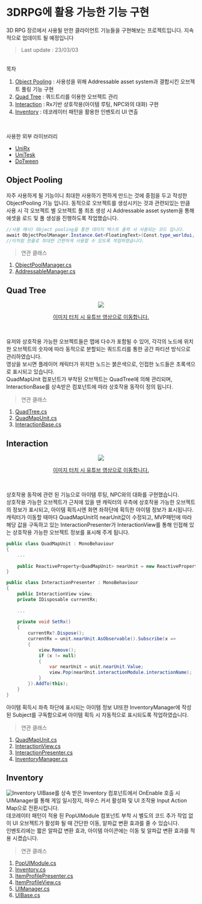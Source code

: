 # 3DRPG에 활용 가능한 기능 구현
3D RPG 장르에서 사용될 만한 클라이언트 기능들을 구현해보는 프로젝트입니다.
지속적으로 업데이트 될 예정입니다<br>
>Last update : 23/03/03
<br>
목차
<br>

1. [Object Pooling](#object-pooling) : 사용성을 위해 Addressable asset system과 결합시킨 오브젝트 풀링 기능 구현<br>
2. [Quad Tree](#quad-tree) : 쿼드트리를 이용한 오브젝트 관리<br>
3. [Interaction](#interaction) : Rx기반 상호작용(아이템 루팅, NPC와의 대화) 구현<br>
4. [Inventory](#inventory) : 데코레이터 패턴을 활용한 인벤토리 UI 연출<br>
<br>

사용한 외부 라이브러리<br>
+ [UniRx](https://github.com/neuecc/UniRx)
+ [UniTesk](https://github.com/Cysharp/UniTask)
+ [DoTween](http://dotween.demigiant.com/)

## Object Pooling
자주 사용하게 될 기능이니 최대한 사용하기 편하게 만드는 것에 중점을 두고 작성한 ObjectPooling 기능 입니다. 
동적으로 오브젝트를 생성시키는 것과 관련되있는 만큼 사용 시 각 오브젝트 별 오브젝트 풀 최초 생성 시 Addressable asset system을 통해 에셋을 로드 및 풀 생성을 진행하도록 작업했습니다.
```c#
//사용 예시) Object pooling을 통한 데미지 텍스트 출력 시 사용되는 코드 입니다.
await ObjectPoolManager.Instance.Get<FloatingText>(Const.type_worldui, "DamageText.prefab");
//이처럼 한줄로 최대한 간편하게 사용할 수 있도록 작업하였습니다.
```

>연관 클래스<br>
1. [ObjectPoolManager.cs](https://github.com/Odien4180/3DRpg/blob/master/Scripts/Managers/ObjectPoolManager.cs)<br>
2. [AddressableManager.cs](https://github.com/Odien4180/3DRpg/blob/master/Scripts/Managers/AddressableManager.cs)<br>

## Quad Tree
<a href="https://youtu.be/UrBnEAyCPYI">
	<p align="center"><img src="http://img.youtube.com/vi/UrBnEAyCPYI/0.jpg"></p>
  <p align="center">이미지 터치 시 유튜브 영상으로 이동합니다.</p>
<a><br>

유저와 상호작용 가능한 오브젝트들은 맵에 다수가 포함될 수 있어, 각각의 노드에 위치한 오브젝트의 숫자에 따라 동적으로 분할되는 쿼드트리를 통한 공간 파티션 방식으로 관리하였습니다.<br> 영상을 보시면 플레이어 캐릭터가 위치한 노드는 붉은색으로, 인접한 노드들은 초록색으로 표시되고 있습니다.<br>
QuadMapUnit 컴포넌트가 부착된 오브젝트는 QuadTree에 의해 관리되며, InteractionBase를 상속받은 컴포넌트에 따라 상호작용 동작이 정의 됩니다.<br>
	
	
>연관 클래스<br>
1. [QuadTree.cs](https://github.com/Odien4180/3DRpg/blob/master/Scripts/QuadTree.cs)<br>
2. [QuadMapUnit.cs](https://github.com/Odien4180/3DRpg/blob/master/Scripts/QuadMapUnit.cs)<br>
3. [InteractionBase.cs](https://github.com/Odien4180/3DRpg/blob/master/Scripts/InteractionBase.cs)<br>

## Interaction
<a href="https://youtu.be/NWD6PxnmOfU">
	<p align="center"><img src="http://img.youtube.com/vi/NWD6PxnmOfU/0.jpg"></p>
  <p align="center">이미지 터치 시 유튜브 영상으로 이동합니다.</p>
<a><br>

상호작용 동작에 관련 된 기능으로 아이템 루팅, NPC와의 대화를 구현했습니다.<br>
상호작용 가능한 오브젝트가 근처에 있을 땐 캐릭터의 우측에 상호작용 가능한 오브젝트의 정보가 표시되고, 아이템 획득시엔 화면 좌하단에 획득한 아이템 정보가 표시됩니다.<br>
캐릭터가 이동할 때마다 QuadMapUnit의 nearUnit값이 수정되고, MVP패턴에 따라 해당 값을 구독하고 있는 InteractionPresenter가 InteractionView를 통해 인접해 있는 상호작용 가능한 오브젝트 정보를 표시해 주게 됩니다.<br>

```c#
public class QuadMapUnit : MonoBehaviour
{
    ...
    
    public ReactiveProperty<QuadMapUnit> nearUnit = new ReactiveProperty<QuadMapUnit>();
}
```
```c#
public class InteractionPresenter : MonoBehaviour
{
    public InteractionView view;
    private IDisposable currentRx;
    
    ...
    
    private void SetRx()
    {
        currentRx?.Dispose();
        currentRx = unit.nearUnit.AsObservable().Subscribe(x =>
        {
            view.Remove();
            if (x != null)
            {
                var nearUnit = unit.nearUnit.Value;
                view.Pop(nearUnit.interactionModule.interactionName);
            }
        }).AddTo(this);
    }
}
```

아이템 획득시 좌측 하단에 표시되는 아이템 정보 UI또한 InventoryManager에 작성된 Subject를 구독함으로써 아이템 획득 시 자동적으로 표시되도록 작업하였습니다.<br>
	
	
>연관 클래스<br>
1. [QuadMapUnit.cs](https://github.com/Odien4180/3DRpg/blob/master/Scripts/QuadMapUnit.cs)<br>
2. [InteractionView.cs](https://github.com/Odien4180/3DRpg/blob/master/Scripts/UI/InteractionView.cs)<br>
3. [InteractionPresenter.cs](https://github.com/Odien4180/3DRpg/blob/master/Scripts/UI/InteractionPresenter.cs)<br>
4. [InventoryManager.cs](https://github.com/Odien4180/3DRpg/blob/master/Scripts/Managers/InventoryManager.cs)<br>

## Inventory
![Inventory](https://user-images.githubusercontent.com/53577237/222520823-36aaaa65-992d-4fdc-b106-32d50c7da0e8.gif)
UIBase를 상속 받은 Inventory 컴포넌트에서 OnEnable 호출 시 UIManager를 통해 게임 일시정지, 마우스 커서 활성화 및 UI 조작용 Input Action Map으로 전환시킵니다.<br>
데코레이터 패턴이 적용 된 PopUIModule 컴포넌트 부착 시 별도의 코드 추가 작업 없이 UI 오브젝트가 활성화 될 때 간단한 이동, 알파값 변환 효과를 줄 수 있습니다.<br>
인벤토리에는 짧은 알파값 변환 효과, 아이템 아이콘에는 이동 및 알파값 변환 효과를 적용 시켰습니다.<br>

>연관 클래스<br>
1. [PopUIModule.cs](https://github.com/Odien4180/3DRpg/blob/master/Scripts/UI/PopUIModule.cs)<br>
2. [Inventory.cs](https://github.com/Odien4180/3DRpg/blob/master/Scripts/UI/Inventory.cs)<br>
3. [ItemProfilePresenter.cs](https://github.com/Odien4180/3DRpg/blob/master/Scripts/UI/ItemProfilePresenter.cs)<br>
4. [ItemProfileView.cs](https://github.com/Odien4180/3DRpg/blob/master/Scripts/UI/ItemProfileView.cs)<br>
5. [UIManager.cs](https://github.com/Odien4180/3DRpg/blob/master/Scripts/Managers/UIManager.cs)<br>
6. [UIBase.cs](https://github.com/Odien4180/3DRpg/blob/master/Scripts/UI/UIBase.cs)<br>
